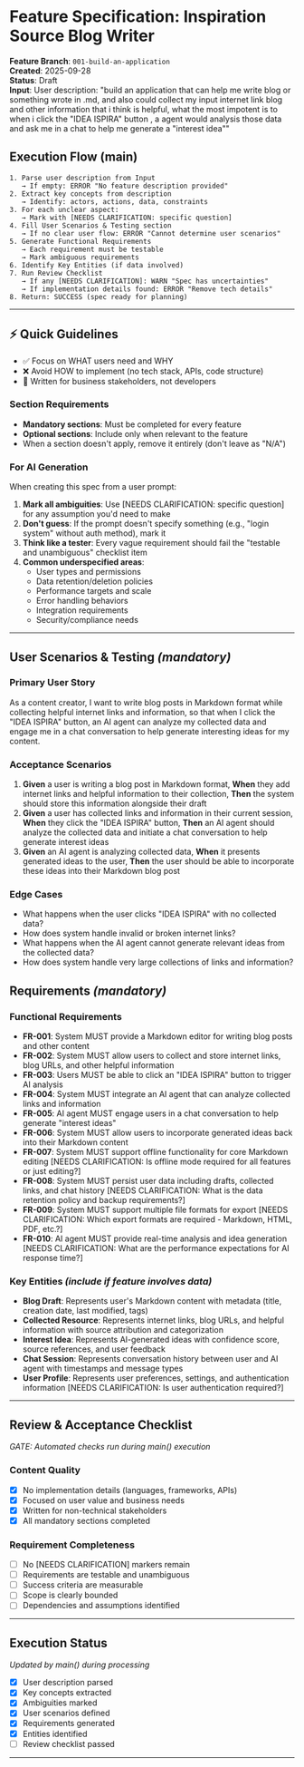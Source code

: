 # Feature Specification: Inspiration Source Blog Writer

**Feature Branch**: `001-build-an-application`  
**Created**: 2025-09-28  
**Status**: Draft  
**Input**: User description: "build an application that can help me write blog or something wrote in .md, and also could collect my input internet link blog and other information that i think is helpful, what the most impotent is to when i click the "IDEA ISPIRA" button , a agent would analysis those data and ask me in a chat to help me generate a "interest idea""

## Execution Flow (main)
```
1. Parse user description from Input
   → If empty: ERROR "No feature description provided"
2. Extract key concepts from description
   → Identify: actors, actions, data, constraints
3. For each unclear aspect:
   → Mark with [NEEDS CLARIFICATION: specific question]
4. Fill User Scenarios & Testing section
   → If no clear user flow: ERROR "Cannot determine user scenarios"
5. Generate Functional Requirements
   → Each requirement must be testable
   → Mark ambiguous requirements
6. Identify Key Entities (if data involved)
7. Run Review Checklist
   → If any [NEEDS CLARIFICATION]: WARN "Spec has uncertainties"
   → If implementation details found: ERROR "Remove tech details"
8. Return: SUCCESS (spec ready for planning)
```

---

## ⚡ Quick Guidelines
- ✅ Focus on WHAT users need and WHY
- ❌ Avoid HOW to implement (no tech stack, APIs, code structure)
- 👥 Written for business stakeholders, not developers

### Section Requirements
- **Mandatory sections**: Must be completed for every feature
- **Optional sections**: Include only when relevant to the feature
- When a section doesn't apply, remove it entirely (don't leave as "N/A")

### For AI Generation
When creating this spec from a user prompt:
1. **Mark all ambiguities**: Use [NEEDS CLARIFICATION: specific question] for any assumption you'd need to make
2. **Don't guess**: If the prompt doesn't specify something (e.g., "login system" without auth method), mark it
3. **Think like a tester**: Every vague requirement should fail the "testable and unambiguous" checklist item
4. **Common underspecified areas**:
   - User types and permissions
   - Data retention/deletion policies  
   - Performance targets and scale
   - Error handling behaviors
   - Integration requirements
   - Security/compliance needs

---

## User Scenarios & Testing *(mandatory)*

### Primary User Story
As a content creator, I want to write blog posts in Markdown format while collecting helpful internet links and information, so that when I click the "IDEA ISPIRA" button, an AI agent can analyze my collected data and engage me in a chat conversation to help generate interesting ideas for my content.

### Acceptance Scenarios
1. **Given** a user is writing a blog post in Markdown format, **When** they add internet links and helpful information to their collection, **Then** the system should store this information alongside their draft
2. **Given** a user has collected links and information in their current session, **When** they click the "IDEA ISPIRA" button, **Then** an AI agent should analyze the collected data and initiate a chat conversation to help generate interest ideas
3. **Given** an AI agent is analyzing collected data, **When** it presents generated ideas to the user, **Then** the user should be able to incorporate these ideas into their Markdown blog post

### Edge Cases
- What happens when the user clicks "IDEA ISPIRA" with no collected data?
- How does system handle invalid or broken internet links?
- What happens when the AI agent cannot generate relevant ideas from the collected data?
- How does system handle very large collections of links and information?

## Requirements *(mandatory)*

### Functional Requirements
- **FR-001**: System MUST provide a Markdown editor for writing blog posts and other content
- **FR-002**: System MUST allow users to collect and store internet links, blog URLs, and other helpful information
- **FR-003**: Users MUST be able to click an "IDEA ISPIRA" button to trigger AI analysis
- **FR-004**: System MUST integrate an AI agent that can analyze collected links and information
- **FR-005**: AI agent MUST engage users in a chat conversation to help generate "interest ideas"
- **FR-006**: System MUST allow users to incorporate generated ideas back into their Markdown content
- **FR-007**: System MUST support offline functionality for core Markdown editing [NEEDS CLARIFICATION: Is offline mode required for all features or just editing?]
- **FR-008**: System MUST persist user data including drafts, collected links, and chat history [NEEDS CLARIFICATION: What is the data retention policy and backup requirements?]
- **FR-009**: System MUST support multiple file formats for export [NEEDS CLARIFICATION: Which export formats are required - Markdown, HTML, PDF, etc.?]
- **FR-010**: AI agent MUST provide real-time analysis and idea generation [NEEDS CLARIFICATION: What are the performance expectations for AI response time?]

### Key Entities *(include if feature involves data)*
- **Blog Draft**: Represents user's Markdown content with metadata (title, creation date, last modified, tags)
- **Collected Resource**: Represents internet links, blog URLs, and helpful information with source attribution and categorization
- **Interest Idea**: Represents AI-generated ideas with confidence score, source references, and user feedback
- **Chat Session**: Represents conversation history between user and AI agent with timestamps and message types
- **User Profile**: Represents user preferences, settings, and authentication information [NEEDS CLARIFICATION: Is user authentication required?]

---

## Review & Acceptance Checklist
*GATE: Automated checks run during main() execution*

### Content Quality
- [x] No implementation details (languages, frameworks, APIs)
- [x] Focused on user value and business needs
- [x] Written for non-technical stakeholders
- [x] All mandatory sections completed

### Requirement Completeness
- [ ] No [NEEDS CLARIFICATION] markers remain
- [ ] Requirements are testable and unambiguous  
- [ ] Success criteria are measurable
- [ ] Scope is clearly bounded
- [ ] Dependencies and assumptions identified

---

## Execution Status
*Updated by main() during processing*

- [x] User description parsed
- [x] Key concepts extracted
- [x] Ambiguities marked
- [x] User scenarios defined
- [x] Requirements generated
- [x] Entities identified
- [ ] Review checklist passed

---